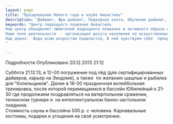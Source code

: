 ```yaml
---
layout: page
title: "Празднование Нового года в клубе Аквастиль"
description: "Дайвинг, Фри дайвинг, Подводная охота, Обучение дайвинг, Сертификат дайвинг"
keywords: "Центр подводного плавания Аквастиль
Наш центр объединяет любителей подводного плавания и активного образа жизни.
Наше поле деятельности  - организация досуга населения на искусственных и естественных водоёмах.
Наш девиз:  Вода всем возростам подвластна, В ней чувствуем себя  прекрасно!
"

---
```


Подробности
     Опубликовано 20.12.2013 21:12 

Суббота 21.12.13, в 12-00 погружение под лёд (для сертифицированных дайверов, карьер на Экодоме), а также  по желанию шашлык и рыбалка для "болельщиков". Далее в 18-00 праздничная волейбольная тренировка, после которой перемещаемся в бассейн Юбилейный к 21-30 где продолжаем поздравляться на ватерпольном сражении, теннисном турнире и  на интеллектуальном банно-застольном поединке.  
Стоимость сауны и бассейна 500 р. с человека. Карнавальные костюмы, подарки и угощения на своё усмотрение.